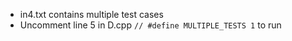 - in4.txt contains multiple test cases
- Uncomment line 5 in D.cpp `// #define MULTIPLE_TESTS 1` to run